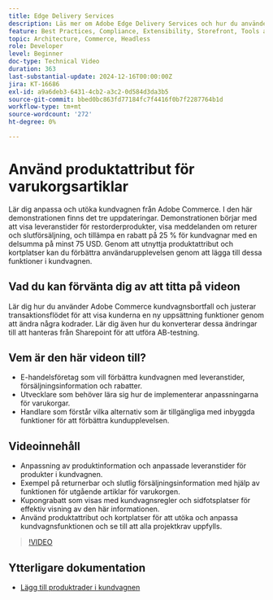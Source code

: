 ```yaml
---
title: Edge Delivery Services
description: Läs mer om Adobe Edge Delivery Services och hur du använder produktattribut för att visa ny information för varukorgar.
feature: Best Practices, Compliance, Extensibility, Storefront, Tools and External Services
topic: Architecture, Commerce, Headless
role: Developer
level: Beginner
doc-type: Technical Video
duration: 363
last-substantial-update: 2024-12-16T00:00:00Z
jira: KT-16686
exl-id: a9a6deb3-6431-4cb2-a3c2-0d584d3da3b5
source-git-commit: bbed0bc863fd77184fc7f4416f0b7f2287764b1d
workflow-type: tm+mt
source-wordcount: '272'
ht-degree: 0%

---
```


# Använd produktattribut för varukorgsartiklar

Lär dig anpassa och utöka kundvagnen från Adobe Commerce. I den här demonstrationen finns det tre uppdateringar.  Demonstrationen börjar med att visa leveranstider för restorderprodukter, visa meddelanden om returer och slutförsäljning, och tillämpa en rabatt på 25 % för kundvagnar med en delsumma på minst 75 USD. Genom att utnyttja produktattribut och kortplatser kan du förbättra användarupplevelsen genom att lägga till dessa funktioner i kundvagnen.

## Vad du kan förvänta dig av att titta på videon

Lär dig hur du använder Adobe Commerce kundvagnsbortfall och justerar transaktionsflödet för att visa kunderna en ny uppsättning funktioner genom att ändra några kodrader.  Lär dig även hur du konverterar dessa ändringar till att hanteras från Sharepoint för att utföra AB-testning.

## Vem är den här videon till?

* E-handelsföretag som vill förbättra kundvagnen med leveranstider, försäljningsinformation och rabatter.
* Utvecklare som behöver lära sig hur de implementerar anpassningarna för varukorgar.
* Handlare som förstår vilka alternativ som är tillgängliga med inbyggda funktioner för att förbättra kundupplevelsen.

## Videoinnehåll

* Anpassning av produktinformation och anpassade leveranstider för produkter i kundvagnen.
* Exempel på returnerbar och slutlig försäljningsinformation med hjälp av funktionen för utgående artiklar för varukorgen.
* Kupongrabatt som visas med kundvagnsregler och sidfotsplatser för effektiv visning av den här informationen.
* Använd produktattribut och kortplatser för att utöka och anpassa kundvagnsfunktionen och se till att alla projektkrav uppfylls.

>[!VIDEO](https://video.tv.adobe.com/v/3441114?learn=on)


## Ytterligare dokumentation

* [Lägg till produktrader i kundvagnen](https://experienceleague.adobe.com/developer/commerce/storefront/dropins/cart/tutorials/add-product-lines-to-cart-summary/)